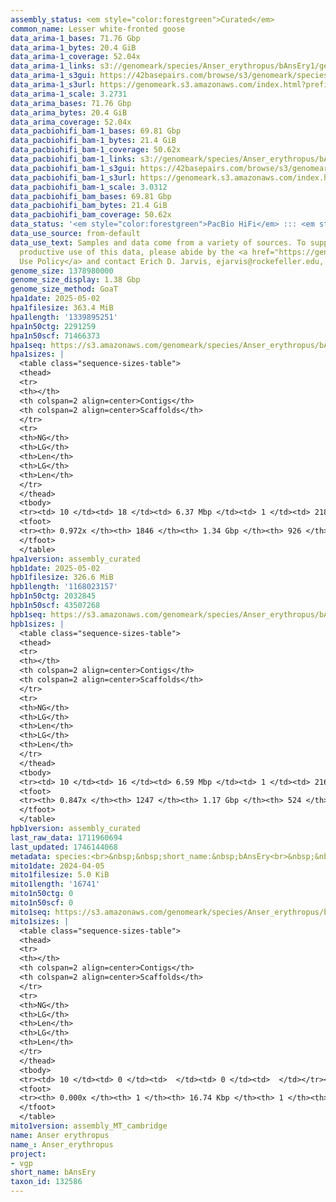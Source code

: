 ```yaml
---
assembly_status: <em style="color:forestgreen">Curated</em>
common_name: Lesser white-fronted goose
data_arima-1_bases: 71.76 Gbp
data_arima-1_bytes: 20.4 GiB
data_arima-1_coverage: 52.04x
data_arima-1_links: s3://genomeark/species/Anser_erythropus/bAnsEry1/genomic_data/arima/<br>
data_arima-1_s3gui: https://42basepairs.com/browse/s3/genomeark/species/Anser_erythropus/bAnsEry1/genomic_data/arima/
data_arima-1_s3url: https://genomeark.s3.amazonaws.com/index.html?prefix=species/Anser_erythropus/bAnsEry1/genomic_data/arima/
data_arima-1_scale: 3.2731
data_arima_bases: 71.76 Gbp
data_arima_bytes: 20.4 GiB
data_arima_coverage: 52.04x
data_pacbiohifi_bam-1_bases: 69.81 Gbp
data_pacbiohifi_bam-1_bytes: 21.4 GiB
data_pacbiohifi_bam-1_coverage: 50.62x
data_pacbiohifi_bam-1_links: s3://genomeark/species/Anser_erythropus/bAnsEry1/genomic_data/pacbio_hifi/<br>
data_pacbiohifi_bam-1_s3gui: https://42basepairs.com/browse/s3/genomeark/species/Anser_erythropus/bAnsEry1/genomic_data/pacbio_hifi/
data_pacbiohifi_bam-1_s3url: https://genomeark.s3.amazonaws.com/index.html?prefix=species/Anser_erythropus/bAnsEry1/genomic_data/pacbio_hifi/
data_pacbiohifi_bam-1_scale: 3.0312
data_pacbiohifi_bam_bases: 69.81 Gbp
data_pacbiohifi_bam_bytes: 21.4 GiB
data_pacbiohifi_bam_coverage: 50.62x
data_status: '<em style="color:forestgreen">PacBio HiFi</em> ::: <em style="color:forestgreen">Arima</em>'
data_use_source: from-default
data_use_text: Samples and data come from a variety of sources. To support fair and
  productive use of this data, please abide by the <a href="https://genome10k.soe.ucsc.edu/data-use-policies/">Data
  Use Policy</a> and contact Erich D. Jarvis, ejarvis@rockefeller.edu, with any questions.
genome_size: 1378980000
genome_size_display: 1.38 Gbp
genome_size_method: GoaT
hpa1date: 2025-05-02
hpa1filesize: 363.4 MiB
hpa1length: '1339895251'
hpa1n50ctg: 2291259
hpa1n50scf: 71466373
hpa1seq: https://s3.amazonaws.com/genomeark/species/Anser_erythropus/bAnsEry1/assembly_curated/bAnsEry1.hap1.cur.20250502.fasta.gz
hpa1sizes: |
  <table class="sequence-sizes-table">
  <thead>
  <tr>
  <th></th>
  <th colspan=2 align=center>Contigs</th>
  <th colspan=2 align=center>Scaffolds</th>
  </tr>
  <tr>
  <th>NG</th>
  <th>LG</th>
  <th>Len</th>
  <th>LG</th>
  <th>Len</th>
  </tr>
  </thead>
  <tbody>
  <tr><td> 10 </td><td> 18 </td><td> 6.37 Mbp </td><td> 1 </td><td> 218.07 Mbp </td></tr><tr><td> 20 </td><td> 44 </td><td> 4.82 Mbp </td><td> 2 </td><td> 162.73 Mbp </td></tr><tr><td> 30 </td><td> 75 </td><td> 3.91 Mbp </td><td> 3 </td><td> 122.06 Mbp </td></tr><tr><td> 40 </td><td> 116 </td><td> 3.00 Mbp </td><td> 4 </td><td> 89.52 Mbp </td></tr><tr style="background-color:#cccccc;"><td> 50 </td><td> 168 </td><td style="background-color:#88ff88;"> 2.29 Mbp </td><td> 6 </td><td style="background-color:#88ff88;"> 71.47 Mbp </td></tr><tr><td> 60 </td><td> 238 </td><td> 1.75 Mbp </td><td> 9 </td><td> 36.65 Mbp </td></tr><tr><td> 70 </td><td> 334 </td><td> 1.19 Mbp </td><td> 13 </td><td> 25.15 Mbp </td></tr><tr><td> 80 </td><td> 478 </td><td> 0.78 Mbp </td><td> 21 </td><td> 12.17 Mbp </td></tr><tr><td> 90 </td><td> 754 </td><td> 304.47 Kbp </td><td> 75 </td><td> 0.90 Mbp </td></tr><tr><td> 100 </td><td> 0 </td><td>  </td><td> 0 </td><td>  </td></tr></tbody>
  <tfoot>
  <tr><th> 0.972x </th><th> 1846 </th><th> 1.34 Gbp </th><th> 926 </th><th> 1.34 Gbp </th></tr>
  </tfoot>
  </table>
hpa1version: assembly_curated
hpb1date: 2025-05-02
hpb1filesize: 326.6 MiB
hpb1length: '1168023157'
hpb1n50ctg: 2032845
hpb1n50scf: 43507268
hpb1seq: https://s3.amazonaws.com/genomeark/species/Anser_erythropus/bAnsEry1/assembly_curated/bAnsEry1.hap2.cur.20250502.fasta.gz
hpb1sizes: |
  <table class="sequence-sizes-table">
  <thead>
  <tr>
  <th></th>
  <th colspan=2 align=center>Contigs</th>
  <th colspan=2 align=center>Scaffolds</th>
  </tr>
  <tr>
  <th>NG</th>
  <th>LG</th>
  <th>Len</th>
  <th>LG</th>
  <th>Len</th>
  </tr>
  </thead>
  <tbody>
  <tr><td> 10 </td><td> 16 </td><td> 6.59 Mbp </td><td> 1 </td><td> 216.84 Mbp </td></tr><tr><td> 20 </td><td> 41 </td><td> 4.81 Mbp </td><td> 2 </td><td> 163.69 Mbp </td></tr><tr><td> 30 </td><td> 74 </td><td> 3.68 Mbp </td><td> 3 </td><td> 121.93 Mbp </td></tr><tr><td> 40 </td><td> 117 </td><td> 2.83 Mbp </td><td> 4 </td><td> 80.43 Mbp </td></tr><tr style="background-color:#cccccc;"><td> 50 </td><td> 174 </td><td style="background-color:#88ff88;"> 2.03 Mbp </td><td> 6 </td><td style="background-color:#88ff88;"> 43.51 Mbp </td></tr><tr><td> 60 </td><td> 251 </td><td> 1.42 Mbp </td><td> 11 </td><td> 24.33 Mbp </td></tr><tr><td> 70 </td><td> 370 </td><td> 0.91 Mbp </td><td> 17 </td><td> 17.62 Mbp </td></tr><tr><td> 80 </td><td> 608 </td><td> 339.08 Kbp </td><td> 51 </td><td> 0.95 Mbp </td></tr><tr><td> 90 </td><td> 0 </td><td>  </td><td> 0 </td><td>  </td></tr><tr><td> 100 </td><td> 0 </td><td>  </td><td> 0 </td><td>  </td></tr></tbody>
  <tfoot>
  <tr><th> 0.847x </th><th> 1247 </th><th> 1.17 Gbp </th><th> 524 </th><th> 1.17 Gbp </th></tr>
  </tfoot>
  </table>
hpb1version: assembly_curated
last_raw_data: 1711960694
last_updated: 1746144068
metadata: species:<br>&nbsp;&nbsp;short_name:&nbsp;bAnsEry<br>&nbsp;&nbsp;name:&nbsp;Anser&nbsp;erythropus<br>&nbsp;&nbsp;taxon_id:&nbsp;132586<br>&nbsp;&nbsp;common_name:&nbsp;Lesser&nbsp;white-fronted&nbsp;goose<br>&nbsp;&nbsp;order:<br>&nbsp;&nbsp;&nbsp;&nbsp;name:&nbsp;Anseriformes<br>&nbsp;&nbsp;family:<br>&nbsp;&nbsp;&nbsp;&nbsp;name:&nbsp;Anatidae<br>&nbsp;&nbsp;individuals:<br>&nbsp;&nbsp;&nbsp;&nbsp;-&nbsp;short_name:&nbsp;bAnsEry1<br>&nbsp;&nbsp;&nbsp;&nbsp;&nbsp;&nbsp;biosample_id:&nbsp;SAMEA113398961<br>&nbsp;&nbsp;&nbsp;&nbsp;&nbsp;&nbsp;sex:&nbsp;male<br>&nbsp;&nbsp;genome_size:&nbsp;1378980000<br>&nbsp;&nbsp;genome_size_method:&nbsp;GoaT<br>&nbsp;&nbsp;project:&nbsp;[&nbsp;vgp&nbsp;]<br>
mito1date: 2024-04-05
mito1filesize: 5.0 KiB
mito1length: '16741'
mito1n50ctg: 0
mito1n50scf: 0
mito1seq: https://s3.amazonaws.com/genomeark/species/Anser_erythropus/bAnsEry1/assembly_MT_cambridge/bAnsEry1.MT.20240405.fasta.gz
mito1sizes: |
  <table class="sequence-sizes-table">
  <thead>
  <tr>
  <th></th>
  <th colspan=2 align=center>Contigs</th>
  <th colspan=2 align=center>Scaffolds</th>
  </tr>
  <tr>
  <th>NG</th>
  <th>LG</th>
  <th>Len</th>
  <th>LG</th>
  <th>Len</th>
  </tr>
  </thead>
  <tbody>
  <tr><td> 10 </td><td> 0 </td><td>  </td><td> 0 </td><td>  </td></tr><tr><td> 20 </td><td> 0 </td><td>  </td><td> 0 </td><td>  </td></tr><tr><td> 30 </td><td> 0 </td><td>  </td><td> 0 </td><td>  </td></tr><tr><td> 40 </td><td> 0 </td><td>  </td><td> 0 </td><td>  </td></tr><tr style="background-color:#cccccc;"><td> 50 </td><td> 0 </td><td style="background-color:#ff8888;">  </td><td> 0 </td><td style="background-color:#ff8888;">  </td></tr><tr><td> 60 </td><td> 0 </td><td>  </td><td> 0 </td><td>  </td></tr><tr><td> 70 </td><td> 0 </td><td>  </td><td> 0 </td><td>  </td></tr><tr><td> 80 </td><td> 0 </td><td>  </td><td> 0 </td><td>  </td></tr><tr><td> 90 </td><td> 0 </td><td>  </td><td> 0 </td><td>  </td></tr><tr><td> 100 </td><td> 0 </td><td>  </td><td> 0 </td><td>  </td></tr></tbody>
  <tfoot>
  <tr><th> 0.000x </th><th> 1 </th><th> 16.74 Kbp </th><th> 1 </th><th> 16.74 Kbp </th></tr>
  </tfoot>
  </table>
mito1version: assembly_MT_cambridge
name: Anser erythropus
name_: Anser_erythropus
project:
- vgp
short_name: bAnsEry
taxon_id: 132586
---
```

